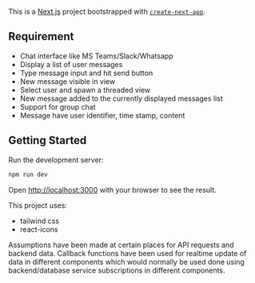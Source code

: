 This is a [Next.js](https://nextjs.org/) project bootstrapped with [`create-next-app`](https://github.com/vercel/next.js/tree/canary/packages/create-next-app).

## Requirement

- Chat interface like MS Teams/Slack/Whatsapp
- Display a list of user messages
- Type message input and hit send button
- New message visible in view
- Select user and spawn a threaded view
- New message added to the currently displayed messages list
- Support for group chat
- Message have user identifier, time stamp, content

## Getting Started

Run the development server:

```bash
npm run dev
```

Open [http://localhost:3000](http://localhost:3000) with your browser to see the result.

This project uses:

- tailwind css
- react-icons

Assumptions have been made at certain places for API requests and backend data. Callback functions have been used for realtime update of data in different components which would normally be used done using backend/database service subscriptions in different components.
